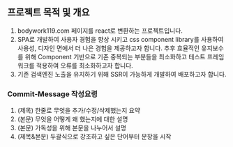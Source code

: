 ## 프로젝트 목적 및 개요

1. bodywork119.com 페이지를 react로 변환하는 프로젝트입니다.
2. SPA로 개발하여 사용자 경험을 향상 시키고 css component library를 사용하여 사용성, 디자인 면에서 더 나은 경험을 제공하고자 합니다.
추후 효율적인 유지보수를 위해 Component 기반으로 기존 중복되는 부분들을 최소화하고 테스트 프레임워크를 적용하여 오류를 최소화하고자 합니다.
3. 기존 검색엔진 노출을 유지하기 위해 SSR이 가능하게 개발하여 배포하고자 합니다.

### Commit-Message 작성요령

1. (제목) 한줄로 무엇을 추가/수정/삭제했는지 요약
2. (본문) 무엇을 어떻게 왜 했는지에 대한 설명
3. (본문) 가독성을 위해 본문을 나누어서 설명
4. (제목&본문) 두괄식으로 강조하고 싶은 단어부터 문장을 시작
